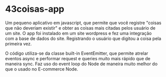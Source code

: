 43coisas-app
============

Um pequeno aplicativo em javascript, que permite que você registre "coisas que não deveriam existir" e obter as coisas mais citadas pelos usuário de um site. O app foi instalado em um site wordpress e fez uma integração com a base de dados do site. Registrando o usuário que digitou a coisa pela primeira vez.

O código utiliza-se da classe built-in EventEmitter, que permite atrelar eventos async e performar request e queries muito mais rápido que de maneira sync. Faz uso do event loop do Node de maneira muito melhor do que o usado no E-commerce Node.
